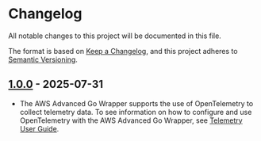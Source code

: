 # Changelog

All notable changes to this project will be documented in this file.

The format is based on [Keep a Changelog](https://keepachangelog.com/en/1.0.0/), and this project adheres to [Semantic Versioning](https://semver.org/#semantic-versioning-200).

## [1.0.0] - 2025-07-31

* The AWS Advanced Go Wrapper supports the use of OpenTelemetry to collect telemetry data. To see information on how to configure and use OpenTelemetry with the AWS Advanced Go Wrapper, see [Telemetry User Guide](../docs/user-guide/Telemetry.md).

[1.0.0]: https://github.com/awslabs/aws-advanced-go-wrapper/releases/tag/otlp/1.0.0